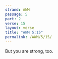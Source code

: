 ```yaml
---
strand: AWM
passage: 5
part: 2
verse: 15
layout: verse
title: "AWM 5:15"
permalink: /AWM/5/15/
---
```

But you are strong, too.
